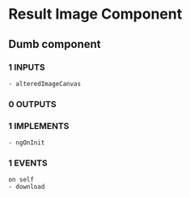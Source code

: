 # Result Image Component
## Dumb component
### 1 INPUTS
    - alteredImageCanvas
### 0 OUTPUTS
### 1 IMPLEMENTS
    - ngOnInit
### 1 EVENTS
    on self
    - download
